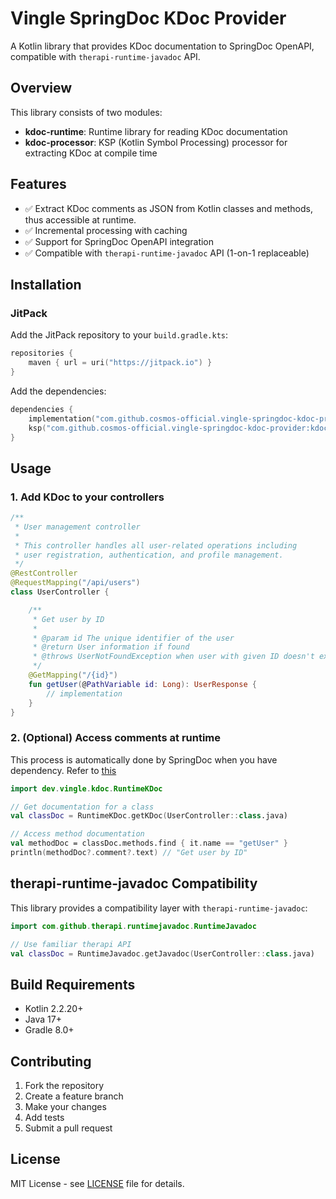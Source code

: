 # Vingle SpringDoc KDoc Provider

A Kotlin library that provides KDoc documentation to SpringDoc OpenAPI, compatible with `therapi-runtime-javadoc` API.

## Overview

This library consists of two modules:
- **kdoc-runtime**: Runtime library for reading KDoc documentation
- **kdoc-processor**: KSP (Kotlin Symbol Processing) processor for extracting KDoc at compile time

## Features

- ✅ Extract KDoc comments as JSON from Kotlin classes and methods, thus accessible at runtime.
- ✅ Incremental processing with caching
- ✅ Support for SpringDoc OpenAPI integration
- ✅ Compatible with `therapi-runtime-javadoc` API (1-on-1 replaceable)

## Installation

### JitPack

Add the JitPack repository to your `build.gradle.kts`:

```kotlin
repositories {
    maven { url = uri("https://jitpack.io") }
}
```

Add the dependencies:

```kotlin
dependencies {
    implementation("com.github.cosmos-official.vingle-springdoc-kdoc-provider:kdoc-runtime:v1.0.6")
    ksp("com.github.cosmos-official.vingle-springdoc-kdoc-provider:kdoc-processor:v1.0.6")
}
```

## Usage

### 1. Add KDoc to your controllers

```kotlin
/**
 * User management controller
 * 
 * This controller handles all user-related operations including
 * user registration, authentication, and profile management.
 */
@RestController
@RequestMapping("/api/users")
class UserController {

    /**
     * Get user by ID
     * 
     * @param id The unique identifier of the user
     * @return User information if found
     * @throws UserNotFoundException when user with given ID doesn't exist
     */
    @GetMapping("/{id}")
    fun getUser(@PathVariable id: Long): UserResponse {
        // implementation
    }
}
```

### 2. (Optional) Access comments at runtime
This process is automatically done by SpringDoc when you have dependency.
Refer to [this](https://springdoc.org/#javadoc-support)

```kotlin
import dev.vingle.kdoc.RuntimeKDoc

// Get documentation for a class
val classDoc = RuntimeKDoc.getKDoc(UserController::class.java)

// Access method documentation
val methodDoc = classDoc.methods.find { it.name == "getUser" }
println(methodDoc?.comment?.text) // "Get user by ID"
```

## therapi-runtime-javadoc Compatibility

This library provides a compatibility layer with `therapi-runtime-javadoc`:

```kotlin
import com.github.therapi.runtimejavadoc.RuntimeJavadoc

// Use familiar therapi API
val classDoc = RuntimeJavadoc.getJavadoc(UserController::class.java)
```

## Build Requirements

- Kotlin 2.2.20+
- Java 17+
- Gradle 8.0+

## Contributing

1. Fork the repository
2. Create a feature branch
3. Make your changes
4. Add tests
5. Submit a pull request

## License

MIT License - see [LICENSE](LICENSE) file for details. 
